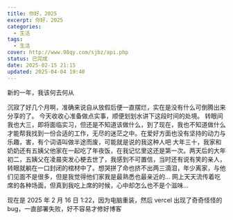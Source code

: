 ```yaml
---
title: 你好，2025
excerpt: 你好，2025
categories:
  - 生活
tags:
  - 生活
cover: http://www.98qy.com/sjbz/api.php
status: 已完成
date: 2025-02-15 21:15
updated: 2025-04-04 19:40
---
```

新的一年，我该何去何从
<!--more-->
沉寂了好几个月啊，准确来说自从放假后便一直摆烂，实在是没有什么可倒腾出来分享的了。
今天收收心准备做点实事，顺便划划水讲下这段时间的处境。
转眼间我也大三，即将面临实习，但还是不知道该做什么，到了现在，我也不知道做什么才能帮我找到一份合适的工作，无尽的迷茫之中。在爱好方面也没有坚持的动力与乐趣，害，有个词语叫做半途而废，可能就是说的我这种人吧
大年三十，我家和奶奶还有五姨父他家在一起吃了年夜饭，在我记忆里这还是第一次。两天后的大年初二，五姨父在凌晨突发心梗去世了，我感到不可置信，当时还有说有笑的亲人，转眼就躺在一口封闭的棺材中了。想哭拼了命也挤不出两三滴泪，年少离家，与他们见面不是很多，但是我觉得他们家我是最熟悉也最亲近的...
网上天天流传着吃席的各种场面，但真到我吃上席的时候，心中却怎么也不是个滋味...

现在是 2025 年 2 月 16 日 1:22，因为电脑重装，然后 vercel 出现了奇奇怪怪的 bug，一直部署失败，好不容易才修好博客
